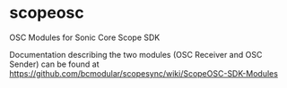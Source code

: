# scopeosc
OSC Modules for Sonic Core Scope SDK

Documentation describing the two modules (OSC Receiver and OSC Sender) can be found at https://github.com/bcmodular/scopesync/wiki/ScopeOSC-SDK-Modules
